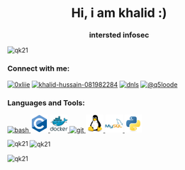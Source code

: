<h1 align="center">Hi, i am khalid :) </h1>
<h3 align="center"> intersted infosec </h3>
<p align="left"> <img src="https://komarev.com/ghpvc/?username=qk21&label=Profile%20views&color=0e75b6&style=flat" alt="qk21" /> </p>

<h3 align="left">Connect with me:</h3>
<p align="left">
<a href="https://twitter.com/0xliie" target="blank"><img align="center" src="https://raw.githubusercontent.com/rahuldkjain/github-profile-readme-generator/master/src/images/icons/Social/twitter.svg" alt="0xliie" height="30" width="40" /></a>
<a href="https://linkedin.com/in/khalid-hussain-081982284" target="blank"><img align="center" src="https://raw.githubusercontent.com/rahuldkjain/github-profile-readme-generator/master/src/images/icons/Social/linked-in-alt.svg" alt="khalid-hussain-081982284" height="30" width="40" /></a>
<a href="https://instagram.com/dnls" target="blank"><img align="center" src="https://raw.githubusercontent.com/rahuldkjain/github-profile-readme-generator/master/src/images/icons/Social/instagram.svg" alt="dnls" height="30" width="40" /></a>
<a href="https://medium.com/@q5loode" target="blank"><img align="center" src="https://raw.githubusercontent.com/rahuldkjain/github-profile-readme-generator/master/src/images/icons/Social/medium.svg" alt="@q5loode" height="30" width="40" /></a>
</p>

<h3 align="left">Languages and Tools:</h3>
<p align="left"> <a href="https://www.gnu.org/software/bash/" target="_blank" rel="noreferrer"> <img src="https://www.vectorlogo.zone/logos/gnu_bash/gnu_bash-icon.svg" alt="bash" width="40" height="40"/> </a> <a href="https://www.cprogramming.com/" target="_blank" rel="noreferrer"> <img src="https://raw.githubusercontent.com/devicons/devicon/master/icons/c/c-original.svg" alt="c" width="40" height="40"/> </a> <a href="https://www.docker.com/" target="_blank" rel="noreferrer"> <img src="https://raw.githubusercontent.com/devicons/devicon/master/icons/docker/docker-original-wordmark.svg" alt="docker" width="40" height="40"/> </a> <a href="https://git-scm.com/" target="_blank" rel="noreferrer"> <img src="https://www.vectorlogo.zone/logos/git-scm/git-scm-icon.svg" alt="git" width="40" height="40"/> </a> <a href="https://www.linux.org/" target="_blank" rel="noreferrer"> <img src="https://raw.githubusercontent.com/devicons/devicon/master/icons/linux/linux-original.svg" alt="linux" width="40" height="40"/> </a> <a href="https://www.mysql.com/" target="_blank" rel="noreferrer"> <img src="https://raw.githubusercontent.com/devicons/devicon/master/icons/mysql/mysql-original-wordmark.svg" alt="mysql" width="40" height="40"/> </a> <a href="https://www.python.org" target="_blank" rel="noreferrer"> <img src="https://raw.githubusercontent.com/devicons/devicon/master/icons/python/python-original.svg" alt="python" width="40" height="40"/> </a> </p>

<p><img align="left" src="https://github-readme-stats.vercel.app/api/top-langs?username=qk21&show_icons=true&locale=en&layout=compact" alt="qk21" /></p>

<p>&nbsp;<img align="center" src="https://github-readme-stats.vercel.app/api?username=qk21&show_icons=true&locale=en" alt="qk21" /></p>

<p><img align="center" src="https://github-readme-streak-stats.herokuapp.com/?user=qk21&" alt="qk21" /></p>






